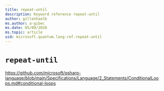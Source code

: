 ```yaml
---
title: repeat-until
description: Keyword reference repeat-until
author: gillenhaalb
ms.author: a-gibec
ms.date: 05/09/2020
ms.topic: article
uid: microsoft.quantum.lang-ref.repeat-until
---
```


# `repeat-until`

https://github.com/microsoft/qsharp-language/blob/main/Specifications/Language/2_Statements/ConditionalLoops.md#conditional-loops